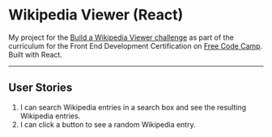 # Wikipedia Viewer (React)

My project for the [Build a Wikipedia Viewer challenge](https://www.freecodecamp.org/challenges/build-a-wikipedia-viewer) as part of the curriculum for the Front End Development Certification on [Free Code Camp](https://www.freecodecamp.org). Built with React.

---

## User Stories
1. I can search Wikipedia entries in a search box and see the resulting Wikipedia entries.
2. I can click a button to see a random Wikipedia entry.
